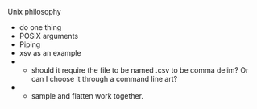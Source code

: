 Unix philosophy 
- do one thing
- POSIX arguments 
- Piping
- xsv as an example 
- - should it require the file to be named .csv to be comma delim? Or can I choose it through a command line art? 
- - sample and flatten work together.
